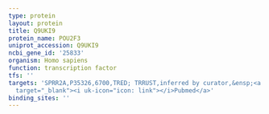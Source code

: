 ```yaml
---
type: protein
layout: protein
title: Q9UKI9
protein_name: POU2F3
uniprot_accession: Q9UKI9
ncbi_gene_id: '25833'
organism: Homo sapiens
function: transcription factor
tfs: ''
targets: 'SPRR2A,P35326,6700,TRED; TRRUST,inferred by curator,&ensp;<a href="https://www.ncbi.nlm.nih.gov/pubmed/?term=8816448%5Buid%5D"
  target="_blank"><i uk-icon="icon: link"></i>Pubmed</a>'
binding_sites: ''
---
```

